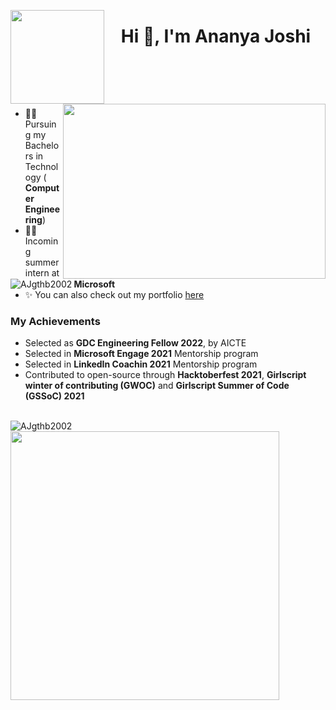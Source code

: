 
      
<img src="https://user-images.githubusercontent.com/73184612/150284815-32acda05-1ddb-4986-9b3a-83266ee6314b.png" height="150px" width="150px" align="left" />  <h1 align="center">Hi 👋, I'm Ananya Joshi</h1> </br>

<img align="right" src="https://user-images.githubusercontent.com/73184612/127293833-5539a271-6b2f-4270-aa10-f9720e34cb9d.jpg" height=280 width=420>
<img align="left" src="https://komarev.com/ghpvc/?username=AJgthb2002&label=Profile%20views&color=129e00&style=plastic" alt="AJgthb2002" /> 
</br>
</br>

- 👩‍🎓 Pursuing my Bachelors in Technology ( **Computer Engineering**)
- 👩‍💼 Incoming summer intern at **Microsoft**
- ✨ You can also check out my portfolio <a href="https://ajgthb2002.github.io/portfolio/"> here </a>

### My Achievements
- Selected as **GDC Engineering Fellow 2022**, by AICTE
- Selected in **Microsoft Engage 2021** Mentorship program
- Selected in **LinkedIn Coachin 2021** Mentorship program
- Contributed to open-source through **Hacktoberfest 2021**, **Girlscript winter of contributing (GWOC)** and **Girlscript Summer of Code (GSSoC) 2021**

</br>
<img align="left" src="https://github-readme-stats.vercel.app/api/top-langs?username=AJgthb2002&show_icons=true&locale=en&layout=compact&theme=react" alt="AJgthb2002" />

<img src="https://github-readme-stats.vercel.app/api?username=AJgthb2002&show_icons=true&hide=stars,issues&theme=tokyonight" width="430px"  />

<!--
**AJgthb2002/AJgthb2002** is a ✨ _special_ ✨ repository because its `README.md` (this file) appears on your GitHub profile.

Here are some ideas to get you started:

- 🔭 I’m currently working on ...
- 🌱 I’m currently learning ...
- 👯 I’m looking to collaborate on ...
- 🤔 I’m looking for help with ...
- 💬 Ask me about ...
- 📫 How to reach me: ...
- 😄 Pronouns: ...
- ⚡ Fun fact: ...
-->
